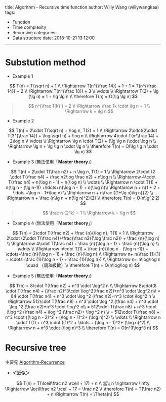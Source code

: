 title: Algorithm - Recursive time function
author: Willy Wang (willywangkaa)
tags:
  - Function
  - Time complexity
  - Recursive
categories:
  - Data structure
date: 2018-10-21 13:12:00
---
# Substution method



- Example 1


$$
T(n) = T(\sqrt n) + 1 \\
\Rightarrow T(n^{\frac 14}) + 1 + 1 = T(n^{\frac 14}) + 2 \\
\Rightarrow T(n^{\frac 18}) + 3 \\
\vdots \\
\Rightarrow T(2) + \lg (\lg n) = 1 + \lg \lg n \\
\therefore T(n) = O(\lg \lg n)
$$

> $$
> n^{\frac 1{k} } = 2 \\
> \Rightarrow \frac 1k \cdot \lg n = 1 \\
> \Rightarrow k = \lg n
> $$
>



- Example 2


$$
T(n) = 2\cdot T(\sqrt n) + \log n, T(2) = 1 \\
\Rightarrow 2\cdot(2\cdot T(2^{\frac 14}) + \log \sqrt n) + \log n \\
\Rightarrow 4\cdot T(n^\frac 14) + 2\log n \\
\vdots \\
\Rightarrow \lg n \cdot T(2) + (\lg \lg n )\cdot \log n \\
\Rightarrow \lg n + \lg \lg n \cdot \lg n \\
\therefore T(n) = O(\lg \lg n \cdot \lg n)
$$


- Example 3 (無法使用「**Master theory**」)


$$
T(n) = 2\cdot T(\frac n2) + n \log n, T(1) = 1 \\
\Rightarrow 2\cdot (2 \cdot T(\frac n4) + \frac n2\log \frac n2) + n\log n \\
\Rightarrow 4\cdot T(\frac n4) + n(\log n - 1) + n(\log n) \\
\vdots \\
\Rightarrow n \cdot T(1) + n(\lg n - (\lg n-1)) +\ldots+n(\log n - 1) + n(\log n)\\
\Rightarrow n + n(1 + 2 + \ldots +\log n - 1+\log n) \\
\Rightarrow n + n\frac {(1+\lg n)\lg n}{2} \\
\Rightarrow n + \frac {n\lg n + n(\lg n)^2}{2} \\
\therefore T(n) = O(n\lg^2 2)
$$

> $$
> \frac n {2^k} = 1 \\
> \Rightarrow k = \lg n
> $$
>



- Example 4 (無法使用「**Master theory**」)


$$
T(n) = 2\cdot T(\frac n2) + \frac {n}{\log n}, T(1) = 1 \\
\Rightarrow 2\cdot (2\cdot T(\frac n4)+\frac{\frac n2}{\log \frac n2}) + \frac {n}{\log n} \\
\Rightarrow 4\cdot T(\frac n4) + \frac {n}{\log n - 1} + \frac {n}{\log n} \\
\vdots \\
\Rightarrow  n\cdot T(1) + \frac {n}{\log n - (\log n -1)} + \cdots+\frac {n}{\log n - 1} + \frac {n}{\log n} \\
\Rightarrow  n+ n(\frac {1}{1} + \cdots+\frac {1}{\log n - 1} + \frac {1}{\log n}) \\
\Rightarrow  n+ n\log\log n \quad （調和級數）\\
\therefore T(n) = O(n\log\log n)
$$

- Example 5 (無法使用「**Master theory**」)

$$
T(n) = 8\cdot T(\frac n2) + n^3 \cdot \log^2 n \\
\Rightarrow 8\cdot(8 \cdot T(\frac n4) + (\frac n2)^3\cdot \log^2(\frac n2))+n^3 \cdot \log^2 n\\
= 64 \cdot T(\frac n4) + n^3 \cdot \log ^2 (\frac n2)+n^3 \cdot \log^2 n \\
\Rightarrow 512\cdot T(\frac n8) + n^3 \cdot \log ^2 (\frac n4) + n^3 \cdot \log ^2 (\frac n2)+n^3 \cdot \log^2 n\\
= 512\cdot T(\frac n8) + n^3 \cdot (\log ^2 (\frac n4) + \log ^2 (\frac n2)+ \log ^2 n) \\
 = 512\cdot T(\frac n8) + n^3 \cdot ((\log n - 2)^2 + (\log n - 1)^2+ (\log n)^2) \\
 \vdots \\
 \Rightarrow n \cdot T(1) + n^3 \cdot ((1)^2 + \ldots + (\log n - 1)^2+ (\log n)^2) \\
 \Rightarrow n + n^3 \cdot (\log n)^3 \\
 \therefore T(n) = O(n^3\log^3 n)
$$



# Recursive tree



主要見 [Algorithm-Recurrence](https://wangwilly.github.io/willywangkaa/2018/09/01/Algorithm-Recurrence/)



- **＜近似＞**


$$
T(n) = T(\lceil\frac n2 \rceil + 17) + n \\
當\; n \rightarrow \infty \Rightarrow \lceil\frac n2 \rceil + 17 = \frac n2 \\
\therefore T(n) = T(\frac n2) + n \Rightarrow T(n) = \Theta(n)
$$
